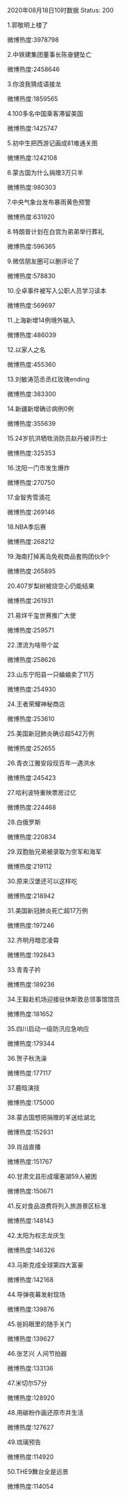 2020年08月18日10时数据
Status: 200

1.郭敬明上楼了

微博热度:3978798

2.中铁建集团董事长陈奋健坠亡

微博热度:2458646

3.你浪我猜成语接龙

微博热度:1859565

4.100多名中国乘客滞留美国

微博热度:1425747

5.初中生把西游记画成81难通关图

微博热度:1242108

6.蒙古国为什么捐赠3万只羊

微博热度:980303

7.中央气象台发布暴雨黄色预警

微博热度:631920

8.特朗普计划在白宫为弟弟举行葬礼

微博热度:596365

9.微信朋友圈可以删评论了

微博热度:578830

10.仝卓事件被写入公职人员学习读本

微博热度:569697

11.上海新增14例境外输入

微博热度:486039

12.以家人之名

微博热度:455360

13.刘敏涛范丞丞红玫瑰ending

微博热度:383300

14.新疆新增确诊病例0例

微博热度:355639

15.24岁抗洪牺牲消防员赵丹被评烈士

微博热度:325353

16.沈阳一门市发生爆炸

微博热度:270750

17.金智秀雪滴花

微博热度:269146

18.NBA季后赛

微博热度:268212

19.海南打掉离岛免税商品套购团伙9个

微博热度:265895

20.407岁梨树被烧空心仍能结果

微博热度:261931

21.易烊千玺世赛推广大使

微博热度:259571

22.漂流为啥带个盆

微博热度:258626

23.山东宁阳县一只蛐蛐卖了11万

微博热度:254930

24.王者荣耀神秘商店

微博热度:253610

25.美国新冠肺炎确诊超542万例

微博热度:252655

26.青衣江雅安段现百年一遇洪水

微博热度:245423

27.哈利波特重映票房过亿

微博热度:224468

28.白俄罗斯

微博热度:220834

29.双胞胎兄弟被录取为空军和海军

微博热度:219112

30.原来汉堡还可以这样吃

微博热度:218942

31.美国新冠肺炎死亡超17万例

微博热度:197246

32.齐明月暗恋凌霄

微博热度:192843

33.青青子衿

微博热度:189236

34.王毅赴机场迎接驻休斯敦总领事馆馆员

微博热度:181652

35.四川启动一级防汛应急响应

微博热度:179344

36.贺子秋洗澡

微博热度:177117

37.鹿晗演技

微博热度:175000

38.蒙古国想把捐赠的羊送给湖北

微博热度:152931

39.肖战直播

微博热度:151767

40.甘肃文县形成堰塞湖59人被困

微博热度:150671

41.反对食品浪费将列入旅游景区标准

微博热度:148143

42.太阳为权志龙庆生

微博热度:146326

43.马斯克成全球第四大富豪

微博热度:142168

44.导弹夜幕发射现场

微博热度:139876

45.爸妈眼里的随手关门

微博热度:139627

46.张艺兴 人间节拍器

微博热度:133136

47.米切尔57分

微博热度:128920

48.用碳粉作画还原市井生活

微博热度:127627

49.琉璃预告

微博热度:114920

50.THE9舞台全是远景

微博热度:114054

